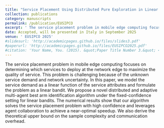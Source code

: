 ```yaml
---
title: "Service Placement Using Distributed Pure Exploration in Linear Bandits"
collection: publications
category: manuscripts
permalink: /publication/EUSIPCO
excerpt: ' The service placement problem in mobile edge computing focuses on determining which services to deploy at the network edge to maximize the quality of service. This problem is challenging because of the unknown service demand and network uncertainty. In this paper, we model the service demand as a linear function of the service attributes and formulate the problem as a linear bandit. We propose a novel distributed and adaptive multi-agent best arm identification algorithm under the fixed-confidence setting for linear bandits. The numerical results show that our algorithm solves the service placement problem with high confidence and leverages agent collaboration to achieve a near-optimal speedup. We also derive the theoretical upper bound on the sample complexity and communication overhead.'
date: Accepted, will be presented in Italy in September 2025
venue: ' EUSIPCO 2025'
#slidesurl: 'http://academicpages.github.io/files/slides3.pdf'
#paperurl: 'http://academicpages.github.io/files/EUSIPCO2025.pdf'
#citation: 'Your Name, You. (2015). &quot;Paper Title Number 3.&quot; <i>Journal 1</i>. 1(3).'
---
```

The service placement problem in mobile edge computing focuses on determining which services to deploy at the network edge to maximize the quality of service. This problem is challenging because of the unknown service demand and network uncertainty. In this paper, we model the service demand as a linear function of the service attributes and formulate the problem as a linear bandit. We propose a novel distributed and adaptive multi-agent best arm identification algorithm under the fixed-confidence setting for linear bandits. The numerical results show that our algorithm solves the service placement problem with high confidence and leverages agent collaboration to achieve a near-optimal speedup. We also derive the theoretical upper bound on the sample complexity and communication overhead.
